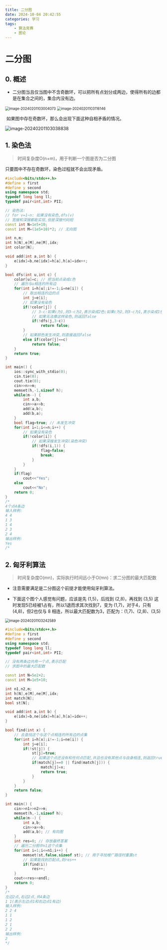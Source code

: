 ```yaml
---
title: 二分图
date: 2024-10-04 20:42:55
categories: 学习
tags:
    - 算法竞赛
    - 图论
---
```


<meta name="referrer" content="no-referrer" />

# 二分图

<!-- toc -->



## 0. 概述

* 二分图当且仅当图中不含奇数环，可以把所有点划分成两边，使得所有的边都是在集合之间的，集合内没有边。

<img src="E:/Typora/%E5%9B%BE%E7%89%87/image-20240201103004073.png" alt="image-20240201103004073" style="zoom:80%;" />

<img src="https://gitee.com/RoysterCDD/figurebed/raw/master/img/image-20240201103116146.png" alt="image-20240201103116146" style="zoom:80%;" />



​		如果图中存在奇数环，那么会出现下面这种自相矛盾的情况。

<img src="https://gitee.com/RoysterCDD/figurebed/raw/master/img/image-20240201103038838.png" alt="image-20240201103038838"  />



## 1. 染色法

> 时间复杂度O(n+m)，用于判断一个图是否为二分图

只要图中不存在奇数环，染色过程就不会出现矛盾。

``` c++
#include<bits/stdc++.h>
#define x first
#define y second
using namespace std;
typedef long long ll;
typedef pair<int,int> PII;

// 染色法:
// for v=1~n: 如果没有染色,dfs(v)
// 宽搜和深搜都能实现,但是深搜代码短
const int N=1e5+10;
const int M=(1e5+10)*2; // 无向图

int n,m;
int h[N],e[M],ne[M],idx;
int color[N];

void add(int a,int b) {
	e[idx]=b,ne[idx]=h[a],h[a]=idx++;
}

bool dfs(int u,int c) {
	color[u]=c; // 把当前点染成c色
	// 遍历与u相连的所有边
	for(int i=h[u];i!=-1;i=ne[i]) {
		// 取出相连的边的点
		int j=e[i];
		// 如果没有染色
		if(!color[j]) {
			// 3-c:如果c为1,则3-c为2,表示染成2色;如果c为2,则3-c为1,表示染成1色
			// 如果无法像这样染色,则返回false
			if(!dfs(j,3-c))
				return false;
		}
		// 如果颜色发生冲突,则直接返回false
		else if(color[j]==c)
			return false;
	}
	return true;
}

int main() {
	ios::sync_with_stdio(0);
	cin.tie(0);
	cout.tie(0);
	cin>>n>>m;
	memset(h,-1,sizeof h);
	while(m--) {
		int a,b;
		cin>>a>>b;
		add(a,b);
		add(b,a);
	}
	bool flag=true; // 未发生冲突
	for(int i=1;i<=n;i++) {
		// 如果没有染色
		if(!color[i]) {
			// 如果深搜发生冲突(染色冲突)
			if(!dfs(i,1)) {
				flag=false;
				break;
			}
		}
	}
	if(flag)
		cout<<"Yes";
	else
		cout<<"No";
	return 0;
}
/*
4个点4条边
输入样例:
4 4
1 3
1 4
2 3
2 4
输出样例:
Yes
/*
```



## 2. 匈牙利算法

> 时间复杂度O(mn)，实际执行时间远小于O(mn)：求二分图的最大匹配数

* 注意需要满足是二分图这个前提才能使用匈牙利算法。

* 下面这个图个人感觉有问题，应该是先 (1,5)，后找到 (2,8)，再找到 (3,5) 这时发现5已经被1占有，所以1退而求其次找到7，变为 (1,7)，对于4，只有 (4,8)，但2也仅与 8 相连，所以最大匹配数为3，匹配为：(1,7)、(2,8)、(3,5)

<img src="https://gitee.com/RoysterCDD/figurebed/raw/master/img/image-20240201103242589.png" alt="image-20240201103242589" style="zoom:80%;" />

``` c++
#include<bits/stdc++.h>
#define x first
#define y second
using namespace std;
typedef long long ll;
typedef pair<int,int> PII;

// 没有两条边共用一个点,表示匹配
// 求图中的最大匹配数 

const int N=5e2+2;
const int M=1e5+10;

int n1,n2,m;
int h[N],e[M],ne[M],idx;
int match[N];
bool st[N];

void add(int a,int b) {
	e[idx]=b,ne[idx]=h[a],h[a]=idx++;
}

bool find(int x) {
	// 去查找这个与这个点相连的所有边的点集
	for(int i=h[x];i!=-1;i=ne[i]) {
		int j=e[i];
		if(!st[j]) {
			st[j]=true;
			// 如果这个点还没有和任何点匹配,并且也没有其他点与自身相连,则返回true
			if(match[j]==0 || find(match[j])) {
				match[j]=x;
				return true;
			}
		}
	}
	return false;
}

int main() {
	cin>>n1>>n2>>m;
	memset(h,-1,sizeof h);
	while(m--) {
		int a,b;
		cin>>a>>b;
		add(a,b); // 有向图
	}
	int res=0; // 存放最终答案
	// 遍历二分图中n1这个点集
	for(int i=1;i<=n1;i++) {
		memset(st,false,sizeof st); // 用于寻找增广路径时重置st
		// 如果能找到匹配点,则res++
		if(find(i))
			res++;
	}
	cout<<res<<endl;
	return 0;
}
/*
左边2点,右边2点,共4条边
1 1(表示左边点1和右边点1有边)
输入样例:
2 2 4
1 1
1 2
2 1
2 2
输出样例:
2
*/
```
